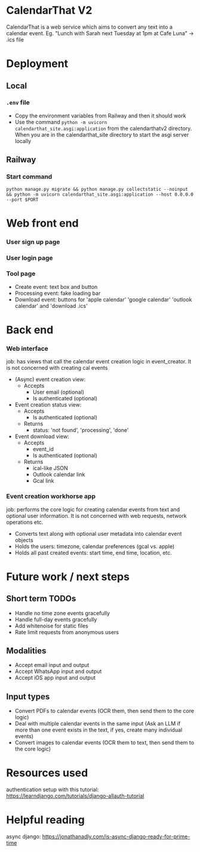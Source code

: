 # CalendarThat V2
CalendarThat is a web service which aims to convert any text into a calendar event. Eg. "Lunch with Sarah next Tuesday at 1pm at Cafe Luna" -> .ics file

# Deployment
## Local

### `.env` file
- Copy the environment variables from Railway and then it should work
- Use the command `python -m uvicorn calendarthat_site.asgi:application` from the calendarthatv2 directory. When you are in the calendarthat_site directory to start the asgi server locally

## Railway
### Start command
`python manage.py migrate && python manage.py collectstatic --noinput && python -m uvicorn calendarthat_site.asgi:application --host 0.0.0.0 --port $PORT`

# Web front end
### User sign up page
### User login page
### Tool page
- Create event: text box and button
- Processing event: fake loading bar
- Download event: buttons for 'apple calendar' 'google calendar' 'outlook calendar' and 'download .ics'

# Back end
### Web interface 
job: has views that call the calendar event creation logic in event_creator. It is not concerned with creating cal events

- (Async) event creation view: 
    - Accepts
        - User email (optional)
        - Is authenticated (optional)
- Event creation status view: 
    - Accepts
        - Is authenticated (optional)
    - Returns
        - status: 'not found', 'processing', 'done'
- Event download view: 
    - Accepts
        - event_id
        - Is authenticated (optional)
    - Returns
        - ical-like JSON
        - Outlook calendar link
        - Gcal link

### Event creation workhorse app 
job: performs the core logic for creating calendar events from text and optional user information. It is not concerned with web requests, network operations etc.
- Converts text along with optional user metadata into calendar event objects
- Holds the users: timezone, calendar preferences (gcal vs. apple)
- Holds all past created events: start time, end time, location, etc.

# Future work / next steps
## Short term TODOs
- Handle no time zone events gracefully
- Handle full-day events gracefully
- Add whitenoise for static files
- Rate limit requests from anonymous users

## Modalities
- Accept email input and output
- Accept WhatsApp input and output
- Accept iOS app input and output

## Input types
- Convert PDFs to calendar events (OCR them, then send them to the core logic)
- Deal with multiple calendar events in the same input (Ask an LLM if more than one event exists in the text, if yes, create many individual events)
- Convert images to calendar events (OCR them to text, then send them to the core logic)

# Resources used
authentication setup with this tutorial: https://learndjango.com/tutorials/django-allauth-tutorial

# Helpful reading
async django: https://jonathanadly.com/is-async-django-ready-for-prime-time
